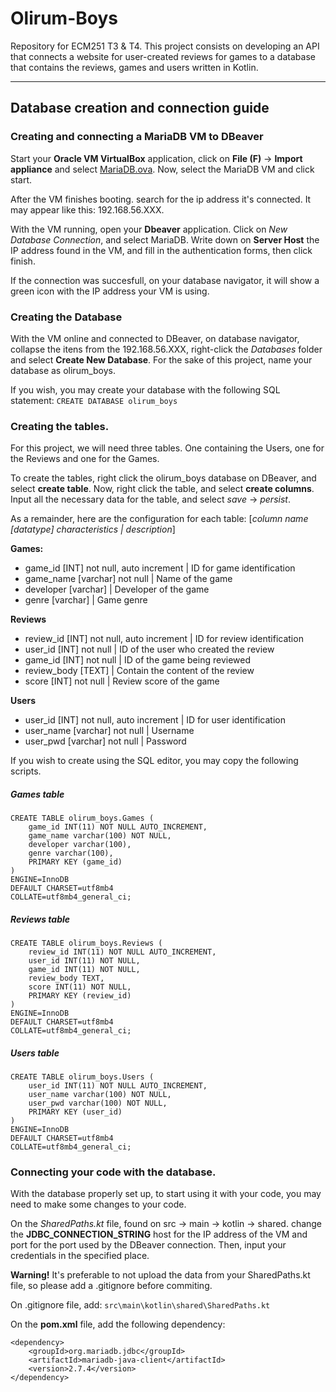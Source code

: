 # Olirum-Boys
Repository for ECM251 T3 & T4.
This project consists on developing an API that connects a website for user-created reviews for games to a database that contains the reviews, games and users written in Kotlin.

---

## Database creation and connection guide

### Creating and connecting a MariaDB VM to DBeaver

Start your **Oracle VM VirtualBox** application, click on **File (F)** -> **Import appliance** and select [MariaDB.ova](https://drive.google.com/file/d/1-sGSoNCKoXVH0sUQmkKuJAp3eN5YVJnf/view?usp=sharing).
Now, select the MariaDB VM and click start.

After the VM finishes booting. search for the ip address it's connected. It may appear like this: 192.168.56.XXX.

With the VM running, open your **Dbeaver** application. Click on *New Database Connection*, and select MariaDB.
Write down on **Server Host** the IP address found in the VM, and fill in the authentication forms, then click finish.

If the connection was succesfull, on your database navigator, it will show a green icon with the IP address your VM is using.

### Creating the Database

With the VM online and connected to DBeaver, on database navigator, collapse the itens from the 192.168.56.XXX, right-click the *Databases* folder and select **Create New Database**. For the sake of this project, name your database as olirum_boys.

If you wish, you may create your database with the following SQL statement: `CREATE DATABASE olirum_boys`

### Creating the tables.

For this project, we will need three tables. One containing the Users, one for the Reviews and one for the Games.

To create the tables, right click the olirum_boys database on DBeaver, and select **create table**. Now, right click the table, and select **create columns**. Input all the necessary data for the table, and select *save* -> *persist*.

As a remainder, here are the configuration for each table:
[*column name [datatype] characteristics | description*]

**Games:**
* game_id [INT] not null, auto increment | ID for game identification
* game_name [varchar] not null | Name of the game
* developer [varchar] | Developer of the game
* genre [varchar] | Game genre

**Reviews**
* review_id [INT] not null, auto increment | ID for review identification
* user_id [INT] not null | ID of the user who created the review
* game_id [INT] not null | ID of the game being reviewed
* review_body [TEXT] | Contain the content of the review
* score [INT] not null | Review score of the game

**Users**
* user_id [INT] not null, auto increment | ID for user identification
* user_name [varchar] not null | Username
* user_pwd [varchar] not null | Password

If you wish to create using the SQL editor, you may copy the following scripts.

##### Games table

```
CREATE TABLE olirum_boys.Games (
 	game_id INT(11) NOT NULL AUTO_INCREMENT,
 	game_name varchar(100) NOT NULL,
 	developer varchar(100),
 	genre varchar(100),
 	PRIMARY KEY (game_id)
)
ENGINE=InnoDB
DEFAULT CHARSET=utf8mb4
COLLATE=utf8mb4_general_ci;
```

##### Reviews table

```
CREATE TABLE olirum_boys.Reviews (
	review_id INT(11) NOT NULL AUTO_INCREMENT,
	user_id INT(11) NOT NULL,
	game_id INT(11) NOT NULL,
	review_body TEXT,
	score INT(11) NOT NULL,
	PRIMARY KEY (review_id)
)
ENGINE=InnoDB
DEFAULT CHARSET=utf8mb4
COLLATE=utf8mb4_general_ci;
```

##### Users table

```
CREATE TABLE olirum_boys.Users (
 	user_id INT(11) NOT NULL AUTO_INCREMENT,
	user_name varchar(100) NOT NULL,
	user_pwd varchar(100) NOT NULL,
	PRIMARY KEY (user_id)
)
ENGINE=InnoDB
DEFAULT CHARSET=utf8mb4
COLLATE=utf8mb4_general_ci;
```

### Connecting your code with the database.

With the database properly set up, to start using it with your code, you may need to make some changes to your code.

On the *SharedPaths.kt* file, found on src -> main -> kotlin -> shared. change the **JDBC_CONNECTION_STRING** host for the IP address of the VM and port for the port used by the DBeaver connection. Then, input your credentials in the specified place.

**Warning!** It's preferable to not upload the data from your SharedPaths.kt file, so please add a .gitignore before commiting.

On .gitignore file, add: `src\main\kotlin\shared\SharedPaths.kt`

On the **pom.xml** file, add the following dependency:

```
<dependency>
    <groupId>org.mariadb.jdbc</groupId>
    <artifactId>mariadb-java-client</artifactId>
	<version>2.7.4</version>
</dependency>
```